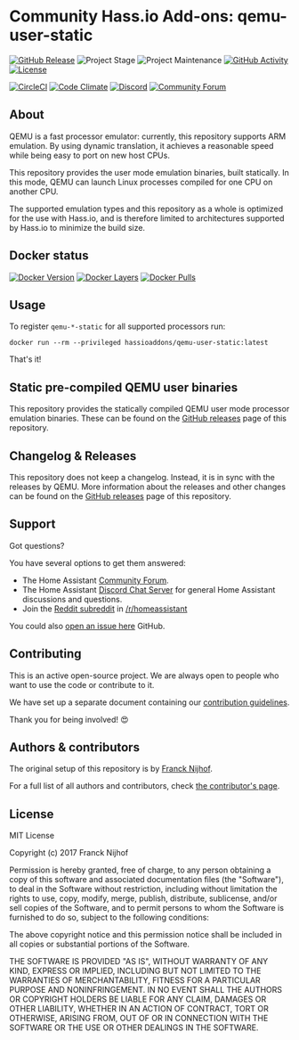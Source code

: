 # Community Hass.io Add-ons: qemu-user-static

[![GitHub Release][releases-shield]][releases]
![Project Stage][project-stage-shield]
![Project Maintenance][maintenance-shield]
[![GitHub Activity][commits-shield]][commits]
[![License][license-shield]](LICENSE.md)

[![CircleCI][circleci-shield]][circleci]
[![Code Climate][codeclimate-shield]][codeclimate]
[![Discord][discord-shield]][discord]
[![Community Forum][forum-shield]][forum]

## About

QEMU is a fast processor emulator: currently, this repository supports
ARM emulation. By using dynamic translation, it achieves a reasonable speed
while being easy to port on new host CPUs.

This repository provides the user mode emulation binaries, built statically.
In this mode, QEMU can launch Linux processes compiled for one CPU on another CPU.

The supported emulation types and this repository as a whole is optimized for
the use with Hass.io, and is therefore limited to architectures supported by
Hass.io to minimize the build size.

## Docker status

[![Docker Version][version-shield]][microbadger]
[![Docker Layers][layers-shield]][microbadger]
[![Docker Pulls][pulls-shield]][dockerhub]

## Usage

To register `qemu-*-static` for all supported processors run:

`docker run --rm --privileged hassioaddons/qemu-user-static:latest`

That's it!

## Static pre-compiled QEMU user binaries

This repository provides the statically compiled QEMU user mode processor
emulation binaries. These can be found on the [GitHub releases][releases] page
of this repository.

## Changelog & Releases

This repository does not keep a changelog. Instead, it is in sync with
the releases by QEMU. More information about the releases and other changes
can be found on the [GitHub releases][releases] page of this repository.

## Support

Got questions?

You have several options to get them answered:

- The Home Assistant [Community Forum][forum].
- The Home Assistant [Discord Chat Server][discord] for general Home Assistant
  discussions and questions.
- Join the [Reddit subreddit][reddit] in [/r/homeassistant][reddit]

You could also [open an issue here][issue] GitHub.

## Contributing

This is an active open-source project. We are always open to people who want to
use the code or contribute to it.

We have set up a separate document containing our
[contribution guidelines](CONTRIBUTING.md).

Thank you for being involved! :heart_eyes:

## Authors & contributors

The original setup of this repository is by [Franck Nijhof][frenck].

For a full list of all authors and contributors,
check [the contributor's page][contributors].

## License

MIT License

Copyright (c) 2017 Franck Nijhof

Permission is hereby granted, free of charge, to any person obtaining a copy
of this software and associated documentation files (the "Software"), to deal
in the Software without restriction, including without limitation the rights
to use, copy, modify, merge, publish, distribute, sublicense, and/or sell
copies of the Software, and to permit persons to whom the Software is
furnished to do so, subject to the following conditions:

The above copyright notice and this permission notice shall be included in all
copies or substantial portions of the Software.

THE SOFTWARE IS PROVIDED "AS IS", WITHOUT WARRANTY OF ANY KIND, EXPRESS OR
IMPLIED, INCLUDING BUT NOT LIMITED TO THE WARRANTIES OF MERCHANTABILITY,
FITNESS FOR A PARTICULAR PURPOSE AND NONINFRINGEMENT. IN NO EVENT SHALL THE
AUTHORS OR COPYRIGHT HOLDERS BE LIABLE FOR ANY CLAIM, DAMAGES OR OTHER
LIABILITY, WHETHER IN AN ACTION OF CONTRACT, TORT OR OTHERWISE, ARISING FROM,
OUT OF OR IN CONNECTION WITH THE SOFTWARE OR THE USE OR OTHER DEALINGS IN THE
SOFTWARE.

[dockerhub]: https://hub.docker.com/r/hassioaddons/qemu-user-static
[layers-shield]: https://images.microbadger.com/badges/image/hassioaddons/qemu-user-static.svg
[microbadger]: https://microbadger.com/images/hassioaddons/qemu-user-static
[pulls-shield]: https://img.shields.io/docker/pulls/hassioaddons/qemu-user-static.svg
[version-shield]: https://images.microbadger.com/badges/version/hassioaddons/qemu-user-static.svg
[circleci-shield]: https://img.shields.io/circleci/project/github/hassio-addons/qemu-user-static.svg
[circleci]: https://circleci.com/gh/hassio-addons/qemu-user-static
[codeclimate-shield]: https://img.shields.io/badge/code%20climate-protected-brightgreen.svg
[codeclimate]: https://codeclimate.com/github/hassio-addons/qemu-user-static
[commits-shield]: https://img.shields.io/github/commit-activity/y/hassio-addons/qemu-user-static.svg
[commits]: https://github.com/hassio-addons/qemu-user-static/commits/master
[contributors]: https://github.com/hassio-addons/qemu-user-static/graphs/contributors
[discord-shield]: https://img.shields.io/discord/330944238910963714.svg
[discord]: https://discord.gg/c5DvZ4e
[forum-shield]: https://img.shields.io/badge/community-forum-brightgreen.svg
[forum]: https://community.home-assistant.io/?u=frenck
[frenck]: https://github.com/frenck
[issue]: https://github.com/hassio-addons/qemu-user-static/issues
[license-shield]: https://img.shields.io/github/license/hassio-addons/qemu-user-static.svg
[maintenance-shield]: https://img.shields.io/maintenance/yes/2018.svg
[project-stage-shield]: https://img.shields.io/badge/project%20stage-production%20ready-brightgreen.svg
[reddit]: https://reddit.com/r/homeassistant
[releases-shield]: https://img.shields.io/github/release/hassio-addons/qemu-user-static.svg
[releases]: https://github.com/hassio-addons/qemu-user-static/releases
